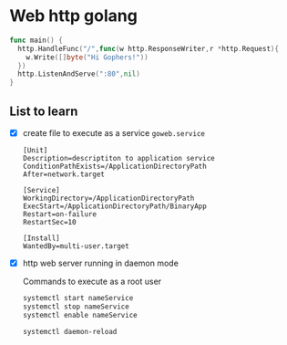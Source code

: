 # Web http golang

```go
func main() {
  http.HandleFunc("/",func(w http.ResponseWriter,r *http.Request){
    w.Write([]byte("Hi Gophers!"))
  })
  http.ListenAndServe(":80",nil)
}
```

## List to learn
- [x] create file to execute as a service ``goweb.service``
  
  ```
  [Unit]
  Description=descriptiton to application service
  ConditionPathExists=/ApplicationDirectoryPath
  After=network.target

  [Service]
  WorkingDirectory=/ApplicationDirectoryPath
  ExecStart=/ApplicationDirectoryPath/BinaryApp
  Restart=on-failure
  RestartSec=10

  [Install]
  WantedBy=multi-user.target
  ```
- [x] http web server running in daemon mode
  
  Commands to execute as a root user

  ```bash
  systemctl start nameService
  systemctl stop nameService
  systemctl enable nameService
  ```
  ```bash
  systemctl daemon-reload
  ```
